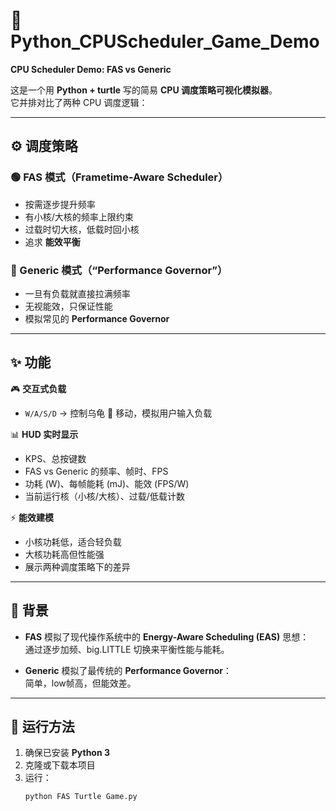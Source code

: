 # 🐢 Python_CPUScheduler_Game_Demo
**CPU Scheduler Demo: FAS vs Generic**

这是一个用 **Python + turtle** 写的简易 **CPU 调度策略可视化模拟器**。  
它并排对比了两种 CPU 调度逻辑：  

---

## ⚙️ 调度策略

### 🟢 FAS 模式（Frametime-Aware Scheduler）
- 按需逐步提升频率  
- 有小核/大核的频率上限约束  
- 过载时切大核，低载时回小核  
- 追求 **能效平衡**  

### 🔴 Generic 模式（“Performance Governor”）
- 一旦有负载就直接拉满频率  
- 无视能效，只保证性能  
- 模拟常见的 **Performance Governor**  

---

## ✨ 功能

🎮 **交互式负载**  
- `W/A/S/D` → 控制乌龟 🐢 移动，模拟用户输入负载  

📊 **HUD 实时显示**  
- KPS、总按键数  
- FAS vs Generic 的频率、帧时、FPS  
- 功耗 (W)、每帧能耗 (mJ)、能效 (FPS/W)  
- 当前运行核（小核/大核）、过载/低载计数  

⚡ **能效建模**  
- 小核功耗低，适合轻负载  
- 大核功耗高但性能强  
- 展示两种调度策略下的差异  

---

## 📖 背景

- **FAS** 模拟了现代操作系统中的 **Energy-Aware Scheduling (EAS)** 思想：  
  通过逐步加频、big.LITTLE 切换来平衡性能与能耗。  

- **Generic** 模拟了最传统的 **Performance Governor**：  
  简单，low帧高，但能效差。  

---

## 🚀 运行方法

1. 确保已安装 **Python 3**  
2. 克隆或下载本项目  
3. 运行：  
   ```bash
   python FAS Turtle Game.py
